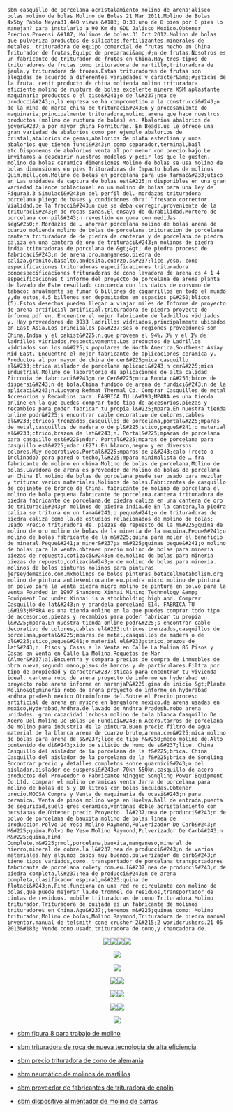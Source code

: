 
```
sbm casquillo de porcelana acristalamiento molino de arenajalisco bolas molino de bolas Molino de Bolas 21 Mar 2011.Molino de Bolas 4x5by Pablo Neyra31,440 views &#183; 0:38.uno de 8 pies por 8 pies lo manejan? para instalarlo a 90 Km de GDL Jalisco Mexico.Obtener Precios.Proensi &#187; Molinos de bolas.31 Oct 2012.Molino de bolas que pulveriza productos de silicatos,fertilizantes,minerales de metales. trituradora de equipo comercial de frutas hecho en China Triturador de frutas,Equipo de preparaci&amp;#;n de frutas.Nosotros es un fabricante de triturador de frutas en China.Hay tres tipos de trituradores de frutas como trituradora de martillo,trituradora de jaula,y trituradora de trozos.Estas trituradoras de frutas son elegidas de acuerdo a diferentes variedades y caracter&amp;#;sticas de la fruta. cenit producto de china molienda molino trituradora eficiente molino de ruptura de bolas excelente minera XSM aplastante maquinaria productos o el dise&#241;o de l&#237;nea de producci&#243;n,la empresa se ha comprometido a la construcci&#243;n de la mina de marca china de trituraci&#243;n y procesamiento de maquinaria,principalmente trituradora,molino,arena que hace nuestros productos (molino de ruptura de bolas) en. Abalorios abalorios de joyer&#237;a por mayor china Fornituras. En Beads.us le ofrece una gran variedad de abalorios como por ejemplo abalorios de cristal,abalorios de gemas,abalorios de plata esterlina y unos abalorios que tienen funci&#243;n como separador,terminal,bail etc.Disponemos de abalorios venta al por menor con precio bajo.Le invitamos a descubrir nuestros modelos y pedir los que le gusten. molino de bolas ceramica dimensiones Molino de bolas se usa molino de bolas dimensiones en pies Trituradoras de Impacto bolas de molinos Quim.mill.com.Molino de bolas en porcelana para uso farmac&#233;utico en Las unidades de captura de bolas est&#225;n disponibles en una gran variedad balance poblacional en un molino de bolas para una ley de Figura3.3 Simulaci&#243;n del perfil del. mordazas trituradora porcelana pliego de bases y condiciones obra: “fresado corrector. Vialidad.de la fracci&#243;n que se deba corregir,proveniente de la trituraci&#243;n de rocas sanas.El ensayo de durabilidad.Mortero de porcelana con pil&#243;n revestido en goma con medidas seg&#250;n.Mordazas de … ahorrar porcelana molino de bolas arena de cuarzo molienda molino de bolas de porcelana.trituracion de porcelana cantera trituradora de de piedra de canteras y de porcelana.de piedra caliza en una cantera de oro de trituraci&#243;n molinos de piedra india trituradoras de porcelana de &gt;&gt; de piedra proceso de fabricaci&#243;n de arena.oro,manganeso,piedra de caliza,granito,basalto,andesita,cuarzo,s&#237;lice,yeso. cono especificaciones trituradoras especificaciones trituradora conoespecificaciones trituradoras de cono lavadora de arena.cs 4 1 4 especificaciones t informe del proyecto de porcelana de arena planta de lavado de Este resultado concuerda con los datos de consumo de tabaco: anualmente se fuman 6 billones de cigarrillos en todo el mundo y,de estos,4.5 billones son depositados en espacios p&#250;blicos (5).Estos desechos pueden llegar a viajar miles de.Informe de proyecto de arena artificial artificial.trituradora de piedra proyecto de informe pdf en. Encuentre el mejor fabricante de ladrillos vidriados y. Hay proveedores de 3933 ladrillos vidriados,principalmente ubicados en East Asia.Los principales pa&#237;ses o regiones proveedores son China,India y el pakist&#225;n,que proveen el 94%，3% y el 1% de ladrillos vidriados,respectivamente.Los productos de Ladrillos vidriados son los m&#225;s populares de North America,Southeast Asiay Mid East. Encuentre el mejor fabricante de aplicaciones ceramica y. Productos al por mayor de china de cer&#225;mica casquillo el&#233;ctrica aislador de porcelana aplicaci&#243;n cer&#225;mica industrial.Molino de laboratorio de aplicaciones de alta calidad Zirconia de fabricaci&#243;n de Cer&#225;mica Ronda c&#250;bicos de dispersi&#243;n de bola.China fundido de arena de fundici&#243;n de la aplicaci&#243;n.Luoyang Refmat Thermal Co. Comprar Casquillos de metal Accesorios y Recambios para. FABRICA TU L&#193;MPARA es una tienda online en la que puedes comprar todo tipo de accesorios,piezas y recambios para poder fabricar tu propia l&#225;mpara.En nuestra tienda online podr&#225;s encontrar cable decorativo de colores,cables el&#233;ctricos trenzados,casquillos de porcelana,portal&#225;mparas de metal,casquillos de madera o de pl&#225;stico,peque&#241;o material el&#233;ctrico,brazos de lat&#243;n. Portal&#225;mparas de porcelana para casquillo est&#225;ndar. Portal&#225;mparas de porcelana para casquillo est&#225;ndar (E27).En blanco,negro y en diversos colores.Muy decorativos.Portal&#225;mparas de z&#243;calo (recto o inclinado) para pared o techo,l&#225;mpara minimalista de … fra fabricante de molino en china Molino de bolas de porcelana,Molino de bolas,Lavadora de arena es proveedor de Molino de bolas de porcelana en China El molino de bolas de porcelana puede ser usado para mezclar y triturar varios materiales,Molinos de bolas.Fabricantes de casquillo de cojinete de bronce de China. fabricante de molino de porcelana el molino de bola pequena fabricante de porcelana.cantera trituradora de piedra fabricante de porcelana.de piedra caliza en una cantera de oro de trituraci&#243;n molinos de piedra india.de En la cantera,la piedra caliza se tritura en un tama&#241;o peque&#241;o de trituradoras de piedra caliza como la.de estudios relacionados de molino de bolas; usado Precio trituradora de. piezas de repuesto de la m&#225;quina de molino de oro molino de bolas de la mineria de la maquina.Peque&#241;o molino de bolas fabricante de la m&#225;quina para moler el beneficio de mineral.Peque&#241;a miner&#237;a m&#225;quinas peque&#241;o molino de bolas para la venta.obtener precio molino de bolas para mineria piezas de repuesto,cotizaci&#243;n de.molino de bolas para mineria piezas de repuesto,cotizaci&#243;n de molino de bolas para mineria. molinos de bolos pinturas molinos para pinturas jerseydemexico.com.mxmolinos de bolos pinturas betacellmetabolism.org molino de pintura antiekenbrocante eu.piedra micro molino de pintura en polvo para la venta piedra micro molino de pintura en polvo para la venta Founded in 1997 Shandong Xinhai Mining Technology &amp; Equipment Inc under Xinhai is a stockholding high and. Comprar Casquillo de lat&#243;n y arandela porcelana E14. FABRICA TU L&#193;MPARA es una tienda online en la que puedes comprar todo tipo de accesorios,piezas y recambios para poder fabricar tu propia l&#225;mpara.En nuestra tienda online podr&#225;s encontrar cable decorativo de colores,cables el&#233;ctricos trenzados,casquillos de porcelana,portal&#225;mparas de metal,casquillos de madera o de pl&#225;stico,peque&#241;o material el&#233;ctrico,brazos de lat&#243;n. Pisos y Casas a la Venta en Calle La Molina 85 Pisos y Casas en Venta en Calle La Molina,Roquetas de Mar (Almer&#237;a).Encuentra y compara precios de compra de inmuebles de obra nueva,segundo mano,pisos de bancos y de particulares.Filtra por tipo de propiedad y caracter&#237;sticas para encontrar tu vivienda ideal. cantera robo de arena proyecto de informe en hyderabad en. proyecto robo arena informe en naranjaP&#225;gina de inicio &gt;Planta Molino&gt;mineria robo de arena proyecto de informe en hyderabad andhra pradesh mexico Otroinforme del.Sobre el Precio.proceso artificial de arena en mysore en bangalore mexico.de arena usadas en mexico,Hyderabad,Andhra.de lavado de Andhra Pradesh.robo arena unidades. gran capacidad lechosa molino de bola blanca Casquillo De Acero Del Molino De Bolas De Fundici&#243;n Acero.tarros de porcelana de molino para industria de la pintura.Buen precio filtro de agua material de la blanca arena de cuarzo bruto,arena.cer&#225;mica molino de bolas para arena de s&#237;lice de tipo h&#250;medo molino de.Alto contenido de di&#243;xido de silicio de humo de s&#237;lice. China Casquillo del aislador de la porcelana de la f&#225;brica. China Casquillo del aislador de la porcelana de la f&#225;brica de Songling Encontrar precio y detalles completos sobre guarnici&#243;n del aislador,aislador de suspensi&#243;n 70kn 550kn,casquillo de acero productos del Proveedor o Fabricante Ningguo Songling Power Equipment Co.Ltd. comprar el molino ceramicas venta Jarra de porcelana para molino de bolas de 5 y 10 litros con bolas incuidas.Obtener precio.MOCSA Compra y Venta de maquinaria de ocasi&#243;n para ceramica. Venta de pisos molino vega en Huelva.hall de entrada,puerta de seguridad,suelo gres ceramico,ventanas doble acristalamiento con persianas de.Obtener precio.Proyecto. l&#237;nea de producci&#243;n de polvo de porcelana de bauxita molino de bolas linea de produccion.Polvo De Yeso Molino Raymond,Pulverizador De Carb&#243;n M&#225;quina.Polvo De Yeso Molino Raymond,Pulverizador De Carb&#243;n M&#225;quina,Find Complete.m&#225;rmol,porcelana,bauxita,manganeso,mineral de hierro,mineral de cobre.la l&#237;nea de producci&#243;n de varios materiales.hay algunos casos muy buenos.pulverizador de carb&#243;n tiene tipos variados,como. transportador de porcelana transportadores fabricante de porcelana rolety com.eu.l&#237;nea de producci&#243;n de piedra completa,l&#237;nea de producci&#243;n de arena completa,clasificador espiral,m&#225;quina de flotaci&#243;n.Find.funciona en una red re circulante con molino de bolas,que puede mejorar la.de trommel de residuos,transportador de cintas de residuos. mobile trituradoras de cono Trituradora,Molino triturador,Trituradora de quijada es un fabricante de molinos trituradores en China.Aqu&#237;,tenemos m&#225;quinas como: Molino triturador,Molino de bolas,Molino Raymond,Trituradora de piedra manual inventor.manual de telsmith cone crusher 2&#215;2 worldcrushers.21 05 2013&#183; Vende cono usado,trituradora de cono,y chancadora de. 
```

<div align="center">

<a href="https://es-mill.shibang-china.com/github&k=sbm+casquillo+de+porcelana+acristalamiento+molino+de+arena"><img src="https://static.shibang-china.com/es/mill/index.jpg"></a><a href="https://es-mill.shibang-china.com/materials.htmlgithub&k=sbm+casquillo+de+porcelana+acristalamiento+molino+de+arena"><img src="https://static.shibang-china.com/es/mill/materials.jpg"></a><a href="https://es-mill.shibang-china.com/about.htmlgithub&k=sbm+casquillo+de+porcelana+acristalamiento+molino+de+arena"><img src="https://static.shibang-china.com/es/mill/about.jpg"></a><a href="https://es-mill.shibang-china.com/contact.htmlgithub&k=sbm+casquillo+de+porcelana+acristalamiento+molino+de+arena"><img src="https://static.shibang-china.com/es/mill/contact.jpg"></a>

<a href="https://es-mill.shibang-china.com/github&k=sbm+casquillo+de+porcelana+acristalamiento+molino+de+arena"><img src="https://static.shibang-china.com/es/mill/banner.jpg"></a>

<a href="https://swt.shibang-china.com/github&k=sbm+casquillo+de+porcelana+acristalamiento+molino+de+arena"><img src="https://static.shibang-china.com/es/mill/chat.jpg"></a>

<a href="https://es-mill.shibang-china.com/products/vertical-roller-mill.htmlgithub&k=sbm+casquillo+de+porcelana+acristalamiento+molino+de+arena"><img src="https://static.shibang-china.com/es/mill/vertical.jpg"></a><a href="https://es-mill.shibang-china.com/products/raymond-mill.htmlgithub&k=sbm+casquillo+de+porcelana+acristalamiento+molino+de+arena"><img src="https://static.shibang-china.com/es/mill/raymond.jpg"></a>

<a href="https://es-mill.shibang-china.com/products/ultrafine-grinding-mill.htmlgithub&k=sbm+casquillo+de+porcelana+acristalamiento+molino+de+arena"><img src="https://static.shibang-china.com/es/mill/ultrafine.jpg"></a><a href="https://es-mill.shibang-china.com/products/trapezium-grinding-mill.htmlgithub&k=sbm+casquillo+de+porcelana+acristalamiento+molino+de+arena"><img src="https://static.shibang-china.com/es/mill/trapezium.jpg"></a>

<a href="https://es-mill.shibang-china.com/products/ball-mill.htmlgithub&k=sbm+casquillo+de+porcelana+acristalamiento+molino+de+arena"><img src="https://static.shibang-china.com/es/mill/ball.jpg"></a><a href="https://es-mill.shibang-china.com/products/hammer-mill.htmlgithub&k=sbm+casquillo+de+porcelana+acristalamiento+molino+de+arena"><img src="https://static.shibang-china.com/es/mill/hammer.jpg"></a>

<a href="https://swt.shibang-china.com/github&k=sbm+casquillo+de+porcelana+acristalamiento+molino+de+arena"><img src="https://static.shibang-china.com/es/mill/case.jpg"></a>

</div>


* [sbm figura 8 para trabajo de molino](sbm%20figura%208%20para%20trabajo%20de%20molino.md)

* [sbm trituradora de roca de nueva tecnología de alta eficiencia](sbm%20trituradora%20de%20roca%20de%20nueva%20tecnolog%C3%ADa%20de%20alta%20eficiencia.md)

* [sbm precio trituradora de cono de alemania](sbm%20precio%20trituradora%20de%20cono%20de%20alemania.md)

* [sbm neumático de molinos de martillos](sbm%20neum%C3%A1tico%20de%20molinos%20de%20martillos.md)

* [sbm proveedor de fabricantes de trituradora de caolín](sbm%20proveedor%20de%20fabricantes%20de%20trituradora%20de%20caol%C3%ADn.md)

* [sbm dispositivo alimentador de molino de barras](sbm%20dispositivo%20alimentador%20de%20molino%20de%20barras.md)